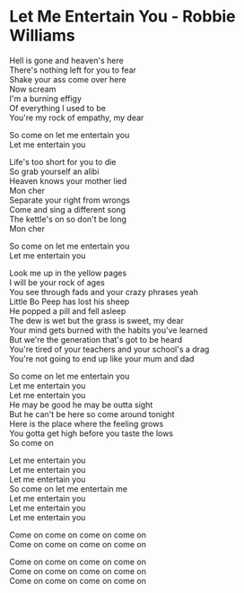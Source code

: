 # Let Me Entertain You - Robbie Williams

Hell is gone and heaven's here\
There's nothing left for you to fear\
Shake your ass come over here\
Now scream\
I'm a burning effigy\
Of everything I used to be\
You're my rock of empathy, my dear

So come on let me entertain you\
Let me entertain you

Life's too short for you to die\
So grab yourself an alibi\
Heaven knows your mother lied\
Mon cher\
Separate your right from wrongs\
Come and sing a different song\
The kettle's on so don't be long\
Mon cher

So come on let me entertain you\
Let me entertain you

Look me up in the yellow pages\
I will be your rock of ages\
You see through fads and your crazy phrases yeah\
Little Bo Peep has lost his sheep\
He popped a pill and fell asleep\
The dew is wet but the grass is sweet, my dear\
Your mind gets burned with the habits you've learned\
But we're the generation that's got to be heard\
You're tired of your teachers and your school's a drag\
You're not going to end up like your mum and dad

So come on let me entertain you\
Let me entertain you\
Let me entertain you\
He may be good he may be outta sight\
But he can't be here so come around tonight\
Here is the place where the feeling grows\
You gotta get high before you taste the lows\
So come on

Let me entertain you\
Let me entertain you\
Let me entertain you\
So come on let me entertain me\
Let me entertain you\
Let me entertain you\
Let me entertain you

Come on come on come on come on\
Come on come on come on come on

Come on come on come on come on\
Come on come on come on come on\
Come on come on come on come on